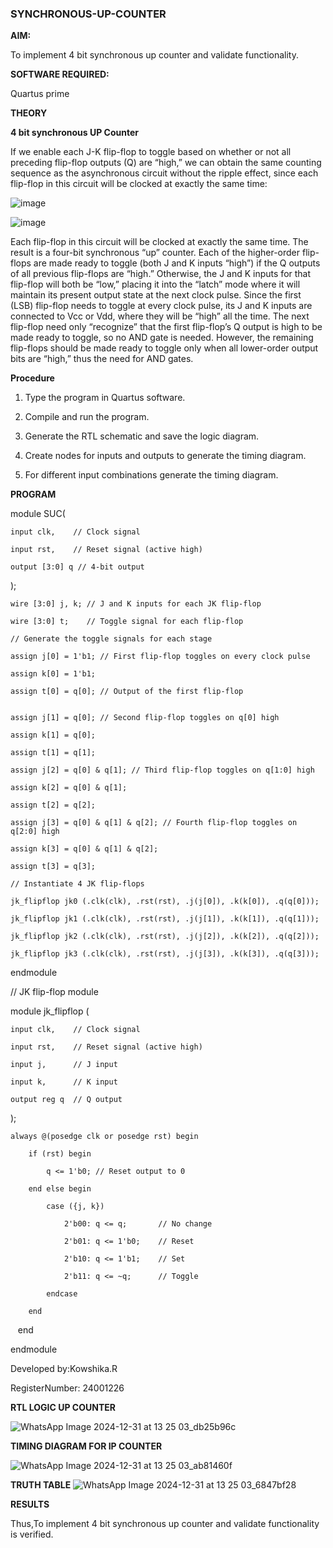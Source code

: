 ### SYNCHRONOUS-UP-COUNTER

**AIM:**

To implement 4 bit synchronous up counter and validate functionality.

**SOFTWARE REQUIRED:**

Quartus prime

**THEORY**

**4 bit synchronous UP Counter**

If we enable each J-K flip-flop to toggle based on whether or not all preceding flip-flop outputs (Q) are “high,” we can obtain the same counting sequence as the asynchronous circuit without the ripple effect, since each flip-flop in this circuit will be clocked at exactly the same time:

![image](https://github.com/naavaneetha/SYNCHRONOUS-UP-COUNTER/assets/154305477/d5db3fa0-e413-404c-b80e-b2f39d82e7e8)


![image](https://github.com/naavaneetha/SYNCHRONOUS-UP-COUNTER/assets/154305477/52cb61eb-d04b-442d-810c-31185a68410b)

Each flip-flop in this circuit will be clocked at exactly the same time.
The result is a four-bit synchronous “up” counter. Each of the higher-order flip-flops are made ready to toggle (both J and K inputs “high”) if the Q outputs of all previous flip-flops are “high.”
Otherwise, the J and K inputs for that flip-flop will both be “low,” placing it into the “latch” mode where it will maintain its present output state at the next clock pulse.
Since the first (LSB) flip-flop needs to toggle at every clock pulse, its J and K inputs are connected to Vcc or Vdd, where they will be “high” all the time.
The next flip-flop need only “recognize” that the first flip-flop’s Q output is high to be made ready to toggle, so no AND gate is needed.
However, the remaining flip-flops should be made ready to toggle only when all lower-order output bits are “high,” thus the need for AND gates.

**Procedure**

1. Type the program in Quartus software.

2. Compile and run the program.

3. Generate the RTL schematic and save the logic diagram.

4. Create nodes for inputs and outputs to generate the timing diagram.

5. For different input combinations generate the timing diagram. 
 

**PROGRAM**

module SUC(

    input clk,    // Clock signal
    
    input rst,    // Reset signal (active high)
    
    output [3:0] q // 4-bit output
    
);

    wire [3:0] j, k; // J and K inputs for each JK flip-flop
    
    wire [3:0] t;    // Toggle signal for each flip-flop

    // Generate the toggle signals for each stage
    
    assign j[0] = 1'b1; // First flip-flop toggles on every clock pulse
    
    assign k[0] = 1'b1;
    
    assign t[0] = q[0]; // Output of the first flip-flop
    

    assign j[1] = q[0]; // Second flip-flop toggles on q[0] high
    
    assign k[1] = q[0];
    
    assign t[1] = q[1];

    assign j[2] = q[0] & q[1]; // Third flip-flop toggles on q[1:0] high
    
    assign k[2] = q[0] & q[1];
    
    assign t[2] = q[2];

    assign j[3] = q[0] & q[1] & q[2]; // Fourth flip-flop toggles on q[2:0] high
    
    assign k[3] = q[0] & q[1] & q[2];
    
    assign t[3] = q[3];

    // Instantiate 4 JK flip-flops
    
    jk_flipflop jk0 (.clk(clk), .rst(rst), .j(j[0]), .k(k[0]), .q(q[0]));
    
    jk_flipflop jk1 (.clk(clk), .rst(rst), .j(j[1]), .k(k[1]), .q(q[1]));
    
    jk_flipflop jk2 (.clk(clk), .rst(rst), .j(j[2]), .k(k[2]), .q(q[2]));

    jk_flipflop jk3 (.clk(clk), .rst(rst), .j(j[3]), .k(k[3]), .q(q[3]));

endmodule

// JK flip-flop module

module jk_flipflop (

    input clk,    // Clock signal
    
    input rst,    // Reset signal (active high)
    
    input j,      // J input
    
    input k,      // K input
    
    output reg q  // Q output
);

    always @(posedge clk or posedge rst) begin
        
        if (rst) begin
           
            q <= 1'b0; // Reset output to 0
        
        end else begin
            
            case ({j, k})
                
                2'b00: q <= q;       // No change
                
                2'b01: q <= 1'b0;    // Reset
                
                2'b10: q <= 1'b1;    // Set
                
                2'b11: q <= ~q;      // Toggle
            
            endcase
       
        end
   
    end

endmodule



Developed by:Kowshika.R

RegisterNumber: 24001226


**RTL LOGIC UP COUNTER**

![WhatsApp Image 2024-12-31 at 13 25 03_db25b96c](https://github.com/user-attachments/assets/828665c0-e603-4bbd-baf8-f994a39061fb)




**TIMING DIAGRAM FOR IP COUNTER**

![WhatsApp Image 2024-12-31 at 13 25 03_ab81460f](https://github.com/user-attachments/assets/cab79316-5a18-46cc-8682-3a7b3f100f01)



**TRUTH TABLE**
![WhatsApp Image 2024-12-31 at 13 25 03_6847bf28](https://github.com/user-attachments/assets/f6d4f063-36ea-4aae-b88d-f1d67d29f6c8)


**RESULTS**

Thus,To implement 4 bit synchronous up counter and validate functionality is verified.
